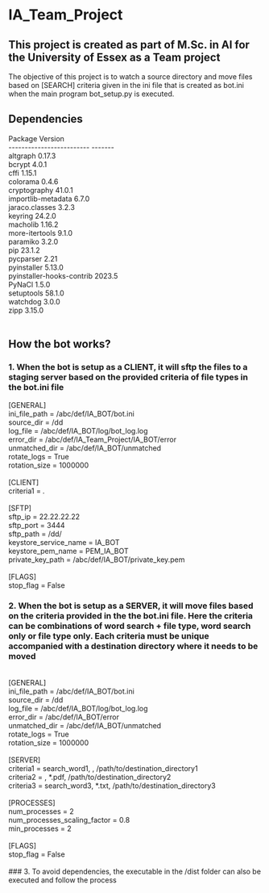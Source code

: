 # IA_Team_Project

## This project is created as part of M.Sc. in AI for the University of Essex as a Team project

The objective of this project is to watch a source directory and move files based on [SEARCH] criteria given in the ini file that is created as bot.ini when the main program bot_setup.py is executed.

## Dependencies
Package                    Version<br/>
-------------------------  -------<br/>
altgraph                  0.17.3<br/>
bcrypt                    4.0.1<br/>
cffi                      1.15.1<br/>
colorama                  0.4.6<br/>
cryptography              41.0.1<br/>
importlib-metadata        6.7.0<br/>
jaraco.classes            3.2.3<br/>
keyring                   24.2.0<br/>
macholib                  1.16.2<br/>
more-itertools            9.1.0<br/>
paramiko                  3.2.0<br/>
pip                       23.1.2<br/>
pycparser                 2.21<br/>
pyinstaller               5.13.0<br/>
pyinstaller-hooks-contrib 2023.5<br/>
PyNaCl                    1.5.0<br/>
setuptools                58.1.0<br/>
watchdog                  3.0.0<br/>
zipp                      3.15.0<br/>
<br/>

## How the bot works?

### 1. When the bot is setup as a CLIENT, it will sftp the files to a staging server based on the provided criteria of file types in the bot.ini file

[GENERAL]<br/>
ini_file_path = /abc/def/IA_BOT/bot.ini<br/>
source_dir = /dd<br/>
log_file = /abc/def/IA_BOT/log/bot_log.log<br/>
error_dir = /abc/def/IA_Team_Project/IA_BOT/error<br/>
unmatched_dir = /abc/def/IA_BOT/unmatched<br/>
rotate_logs = True<br/>
rotation_size = 1000000<br/>
<br/>
[CLIENT]<br/>
criteria1 = *.*<br/>
<br/>
[SFTP]<br/>
sftp_ip = 22.22.22.22<br/>
sftp_port = 3444<br/>
sftp_path = /dd/<br/>
keystore_service_name = IA_BOT<br/>
keystore_pem_name = PEM_IA_BOT<br/>
private_key_path = /abc/def/IA_BOT/private_key.pem<br/>
<br/>
[FLAGS]<br/>
stop_flag = False<br/>

### 2. When the bot is setup as a SERVER, it will move files based on the criteria provided in the the bot.ini file. Here the criteria can be combinations of word search + file type, word search only or file type only. Each criteria must be unique accompanied with a destination directory where it needs to be moved
<br/>
[GENERAL]<br/>
ini_file_path = /abc/def/IA_BOT/bot.ini<br/>
source_dir = /dd<br/>
log_file = /abc/def/IA_BOT/log/bot_log.log<br/>
error_dir = /abc/def/IA_BOT/error<br/>
unmatched_dir = /abc/def/IA_BOT/unmatched<br/>
rotate_logs = True<br/>
rotation_size = 1000000<br/>
<br/>
[SERVER]<br/>
criteria1 = search_word1, , /path/to/destination_directory1<br/>
criteria2 = , *.pdf, /path/to/destination_directory2<br/>
criteria3 = search_word3, *.txt, /path/to/destination_directory3<br/>
<br/>
[PROCESSES]<br/>
num_processes = 2<br/>
num_processes_scaling_factor = 0.8<br/>
min_processes = 2<br/>
<br/>
[FLAGS]<br/>
stop_flag = False<br/>
<br/>
### 3. To avoid dependencies, the executable in the /dist folder can also be executed and follow the process
<br/>


